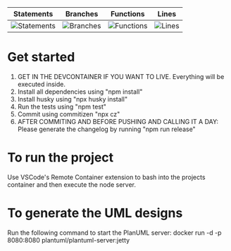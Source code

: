 | Statements                  | Branches                | Functions                 | Lines             |
| --------------------------- | ----------------------- | ------------------------- | ----------------- |
| ![Statements](https://img.shields.io/badge/statements-13.21%25-red.svg) | ![Branches](https://img.shields.io/badge/branches-21.05%25-red.svg) | ![Functions](https://img.shields.io/badge/functions-11.76%25-red.svg) | ![Lines](https://img.shields.io/badge/lines-13.21%25-red.svg) |

# Get started
1. GET IN THE DEVCONTAINER IF YOU WANT TO LIVE. Everything will be executed inside.
2. Install all dependencies using "npm install"
3. Install husky using "npx husky install"
4. Run the tests using "npm test"
5. Commit using commitizen "npx cz"
6. AFTER COMMITING AND BEFORE PUSHING AND CALLING IT A DAY: Please generate the changelog by running "npm run release"

# To run the project
Use VSCode's Remote Container extension to bash into the projects container and then execute the node server.

# To generate the UML designs
Run the following command to start the PlanUML server: 
docker run -d -p 8080:8080 plantuml/plantuml-server:jetty
